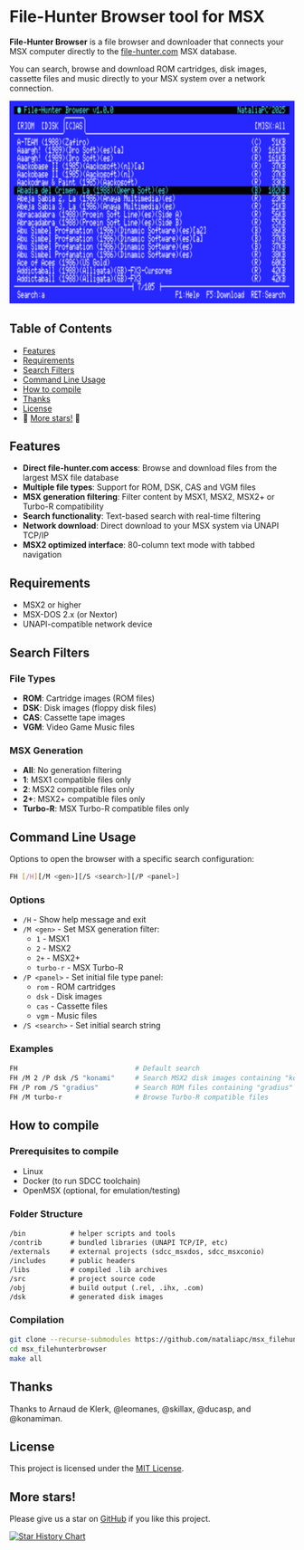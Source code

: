 # File-Hunter Browser tool for MSX

**File-Hunter Browser** is a file browser and downloader that connects your MSX computer directly to the [file-hunter.com](https://file-hunter.com) MSX database.

You can search, browse and download ROM cartridges, disk images, cassette files and music directly to your MSX system over a network connection.

![FH Browser Screenshot](assets/screenshot.png)

## Table of Contents
- [Features](#features)  
- [Requirements](#requirements)  
- [Search Filters](#search-filters)
- [Command Line Usage](#command-line-usage)
- [How to compile](#how-to-compile)  
- [Thanks](#thanks)  
- [License](#license)  
- 🌟 [More stars!](#more-stars) 🌟

## Features
- **Direct file-hunter.com access**: Browse and download files from the largest MSX file database
- **Multiple file types**: Support for ROM, DSK, CAS and VGM files
- **MSX generation filtering**: Filter content by MSX1, MSX2, MSX2+ or Turbo-R compatibility
- **Search functionality**: Text-based search with real-time filtering
- **Network download**: Direct download to your MSX system via UNAPI TCP/IP
- **MSX2 optimized interface**: 80-column text mode with tabbed navigation

## Requirements
- MSX2 or higher  
- MSX-DOS 2.x (or Nextor)  
- UNAPI-compatible network device  

## Search Filters

### File Types
- **ROM**: Cartridge images (ROM files)
- **DSK**: Disk images (floppy disk files)  
- **CAS**: Cassette tape images
- **VGM**: Video Game Music files

### MSX Generation
- **All**: No generation filtering
- **1**: MSX1 compatible files only
- **2**: MSX2 compatible files only
- **2+**: MSX2+ compatible files only
- **Turbo-R**: MSX Turbo-R compatible files only

## Command Line Usage

Options to open the browser with a specific search configuration:

```bash
FH [/H][/M <gen>][/S <search>][/P <panel>]
```

### Options
- `/H` - Show help message and exit
- `/M <gen>` - Set MSX generation filter:
  - `1` - MSX1
  - `2` - MSX2  
  - `2+` - MSX2+
  - `turbo-r` - MSX Turbo-R
- `/P <panel>` - Set initial file type panel:
  - `rom` - ROM cartridges
  - `dsk` - Disk images
  - `cas` - Cassette files
  - `vgm` - Music files
- `/S <search>` - Set initial search string

### Examples
```bash
FH                             # Default search
FH /M 2 /P dsk /S "konami"     # Search MSX2 disk images containing "konami"
FH /P rom /S "gradius"         # Search ROM files containing "gradius"
FH /M turbo-r                  # Browse Turbo-R compatible files
```

## How to compile

### Prerequisites to compile
- Linux  
- Docker (to run SDCC toolchain)  
- OpenMSX (optional, for emulation/testing)  

### Folder Structure
```
/bin           # helper scripts and tools
/contrib       # bundled libraries (UNAPI TCP/IP, etc)
/externals     # external projects (sdcc_msxdos, sdcc_msxconio)
/includes      # public headers
/libs          # compiled .lib archives
/src           # project source code
/obj           # build output (.rel, .ihx, .com)
/dsk           # generated disk images
```

### Compilation
```bash
git clone --recurse-submodules https://github.com/nataliapc/msx_filehunterbrowser.git
cd msx_filehunterbrowser
make all
```

## Thanks
Thanks to Arnaud de Klerk, @leomanes, @skillax, @ducasp, and @konamiman.

## License
This project is licensed under the [MIT License](LICENSE).

## More stars!

Please give us a star on [GitHub](https://github.com/nataliapc/msx_filehunterbrowser) if you like this project.

[![Star History Chart](https://api.star-history.com/svg?repos=nataliapc/msx_filehunterbrowser&type=Date)](https://www.star-history.com/#nataliapc/msx_filehunterbrowser&Date)
